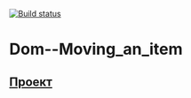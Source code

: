 [![Build status](https://ci.appveyor.com/api/projects/status/pc9uhyk2545ete8x?svg=true)](https://ci.appveyor.com/project/VMoiseev/dom-moving-an-item)

# Dom--Moving_an_item

## [Проект](https://vmoiseev.github.io/Dom--Moving_an_item/)
